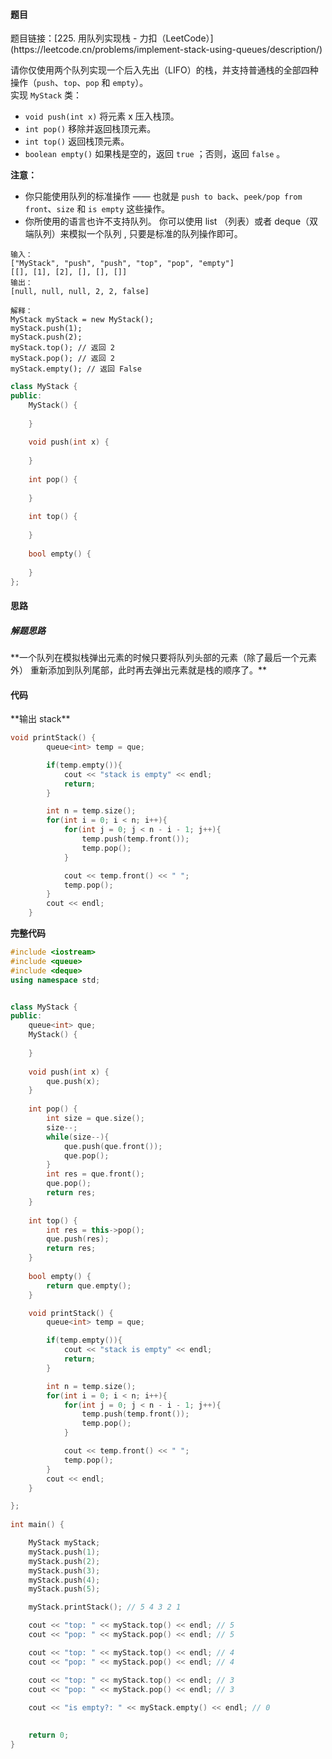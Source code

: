 <h4 id="UJkSO">题目</h4>
题目链接：[225. 用队列实现栈 - 力扣（LeetCode）](https://leetcode.cn/problems/implement-stack-using-queues/description/)

请你仅使用两个队列实现一个后入先出（LIFO）的栈，并支持普通栈的全部四种操作（`push`、`top`、`pop` 和 `empty`）。  
实现 `MyStack` 类：

+ `void push(int x)` 将元素 x 压入栈顶。
+ `int pop()` 移除并返回栈顶元素。
+ `int top()` 返回栈顶元素。
+ `boolean empty()` 如果栈是空的，返回 `true` ；否则，返回 `false` 。



**注意：**

+ 你只能使用队列的标准操作 —— 也就是 `push to back`、`peek/pop from front`、`size` 和 `is empty` 这些操作。
+ 你所使用的语言也许不支持队列。 你可以使用 list （列表）或者 deque（双端队列）来模拟一个队列 , 只要是标准的队列操作即可。

```plain
输入：
["MyStack", "push", "push", "top", "pop", "empty"]
[[], [1], [2], [], [], []]
输出：
[null, null, null, 2, 2, false]

解释：
MyStack myStack = new MyStack();
myStack.push(1);
myStack.push(2);
myStack.top(); // 返回 2
myStack.pop(); // 返回 2
myStack.empty(); // 返回 False
```

```cpp
class MyStack {
public:
    MyStack() {
        
    }
    
    void push(int x) {
        
    }
    
    int pop() {
        
    }
    
    int top() {
        
    }
    
    bool empty() {
        
    }
};
```



<h4 id="q6aqW">思路</h4>
<h5 id="hltDR">解题思路</h5>
**一个队列在模拟栈弹出元素的时候只要将队列头部的元素（除了最后一个元素外） 重新添加到队列尾部，此时再去弹出元素就是栈的顺序了。**

<h4 id="SKPCU">代码</h4>
**输出 stack**

```cpp
void printStack() {
        queue<int> temp = que;

        if(temp.empty()){
            cout << "stack is empty" << endl;
            return;
        }

        int n = temp.size();
        for(int i = 0; i < n; i++){
            for(int j = 0; j < n - i - 1; j++){
                temp.push(temp.front());
                temp.pop();
            }

            cout << temp.front() << " ";
            temp.pop();
        }
        cout << endl;
    }
```

**完整代码**

```cpp
#include <iostream>
#include <queue>
#include <deque>
using namespace std;


class MyStack {
public:
    queue<int> que;
    MyStack() {
            
    }
        
    void push(int x) {
        que.push(x);   
    }
        
    int pop() {
        int size = que.size();
        size--;
        while(size--){
            que.push(que.front());
            que.pop();
        }  
        int res = que.front();
        que.pop();
        return res;
    }
        
    int top() {
        int res = this->pop();
        que.push(res);
        return res;
    }
        
    bool empty() {
        return que.empty();  
    }

    void printStack() {
        queue<int> temp = que;

        if(temp.empty()){
            cout << "stack is empty" << endl;
            return;
        }

        int n = temp.size();
        for(int i = 0; i < n; i++){
            for(int j = 0; j < n - i - 1; j++){
                temp.push(temp.front());
                temp.pop();
            }

            cout << temp.front() << " ";
            temp.pop();
        }
        cout << endl;
    }

};
    
int main() {

    MyStack myStack;
    myStack.push(1);
    myStack.push(2);
    myStack.push(3);
    myStack.push(4);
    myStack.push(5);

    myStack.printStack(); // 5 4 3 2 1 

    cout << "top: " << myStack.top() << endl; // 5
    cout << "pop: " << myStack.pop() << endl; // 5

    cout << "top: " << myStack.top() << endl; // 4
    cout << "pop: " << myStack.pop() << endl; // 4

    cout << "top: " << myStack.top() << endl; // 3
    cout << "pop: " << myStack.pop() << endl; // 3
    
    cout << "is empty?: " << myStack.empty() << endl; // 0

    
    return 0;
}
```

